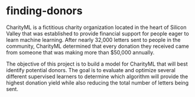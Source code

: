 # finding-donors

CharityML is a fictitious charity organization located in the heart of Silicon Valley that was established to provide financial support for people eager to learn machine learning. After nearly 32,000 letters sent to people in the community, CharityML determined that every donation they received came from someone that was making more than $50,000 annually. 

The objective of this project is to build a model for CharityML that will best identify potential donors. The goal is to evaluate and optimize several different supervised learners to determine which algorithm will provide the highest donation yield while also reducing the total number of letters being sent.

